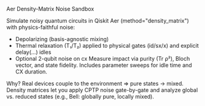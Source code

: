 Aer Density-Matrix Noise Sandbox

 Simulate noisy quantum circuits in Qiskit Aer (method="density_matrix") with physics-faithful noise:
- Depolarizing (basis-agnostic mixing)
- Thermal relaxation (T₁/T₂) applied to physical gates (id/sx/x) and explicit delay(...) idles
- Optional 2-qubit noise on cx
Measure impact via purity (Tr ρ²), Bloch vector, and state fidelity. Includes parameter sweeps for idle time and CX duration.

Why?
Real devices couple to the environment ⇒ pure states → mixed. Density matrices let you apply CPTP noise gate-by-gate and analyze global vs. reduced states (e.g., Bell: globally pure, locally mixed).
